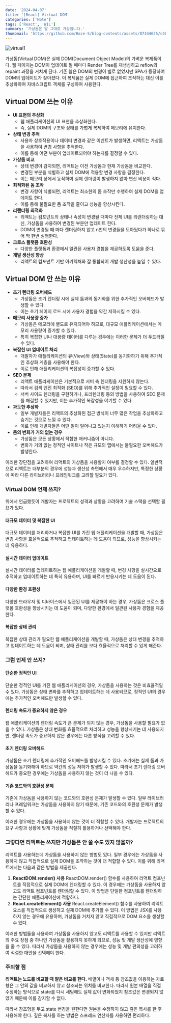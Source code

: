 ```yaml
---
date: '2024-04-07'
title: '[React] Virtual DOM'
categories: ['Note']
tags: ['React', 'WIL']
summary: '가상돔은 말 그대로 가상입니다.'
thumbnail: 'https://github.com/Haze-S/blog-contents/assets/87344625/c4b6f98d-0a52-43e6-a82b-56b26889d453'
---
```


![virtual1](https://github.com/Haze-S/blog-contents/assets/87344625/c4b6f98d-0a52-43e6-a82b-56b26889d453)

가상돔(Virtual DOM)은 실제 DOM(Document Object Model)의 가벼운 복제품이다. 웹 페이지는 DOM이 업데이트 될 때마다 Render Tree를 재생성하고 reflow와 repaint 과정을 거치게 된다. 기존 웹은 DOM의 변경이 별로 없었지만 SPA가 등장하여 DOM의 업데이트가 잦아졌다.
이 복제품은 실제 DOM에 접근하여 조작하는 대신 이를 추상화하여 자바스크립트 객체를 구성하여 사용한다.

## Virtual DOM 쓰는 이유

- **UI 표현의 추상화**
  - 웹 애플리케이션의 UI 표현을 추상화한다.
  - 즉, 실제 DOM의 구조와 상태를 가볍게 복제하여 메모리에 유지한다.
- **상태 변경 추적**
  - 사용자 상호작용이나 데이터 변경과 같은 이벤트가 발생하면, 리액트는 가상돔을 사용하여 변경 사항을 추적한다.
  - 이를 통해 어떤 부분이 업데이트되어야 하는지를 결정할 수 있다.
- **가상돔 비교**
  - 상태 변경이 감지되면, 리액트는 이전 가상돔과 현재 가상돔을 비교한다.
  - 변경된 부분을 식별하고 실제 DOM에 적용할 변경 사항을 결정한다.
  - 이는 메모리 상에서 동작하며 실제 렌더링이 발생하지 않아 연산 비용이 적다.
- **최적화된 돔 조작**
  - 변경 사항이 식별되면, 리액트는 최소한의 돔 조작만 수행하여 실제 DOM을 업데이트 한다.
  - 이를 통해 불필요한 돔 조작을 줄이고 성능을 향상시킨다.
- **리랜더링 최적화**
  - 리액트는 컴포넌트의 상태나 속성이 변경될 때마다 전체 UI를 리랜더링하는 대신, 가상돔을 사용하여 변경된 부분만 업데이트 한다.
  - DOM이 변경될 때 마다 렌더링하지 않고 n번의 변경들을 모아뒀다가 하나로 묶어 딱 한번 실행한다.
- **크로스 플랫폼 호환성**
  - 다양한 플랫폼과 환경에서 일관된 사용자 경험을 제공하도록 도움을 준다.
- **개발 생산성 향상**
  - 리액트의 컴포넌트 기반 아키텍처와 잘 통합되어 개발 생산성을 높일 수 있다.

## Virtual DOM 안 쓰는 이유

- **초기 렌더링 오버헤드**
  - 가상돔은 초기 렌더링 시에 실제 돔과의 동기화를 위한 추가적인 오버헤드가 발생할 수 있다.
  - 이는 초기 페이지 로드 시에 사용자 경험을 약간 저하시킬 수 있다.
- **메모리 사용량 증가**
  - 가상돔은 메모리에 별도로 유지되어야 하므로, 대규모 애플리케이션에서는 메모리 사용량이 증가할 수 있다.
  - 특히 복잡한 UI나 대용량 데이터를 다루는 경우에는 이러한 문제가 더 두드러질 수 있다.
- **복잡한 UI 업데이트 처리**
  - 개발자가 애플리케이션의 뷰(View)와 상태(State)를 동기화하기 위해 추가적인 추상화 계층을 사용해야 한다.
  - 이로 인해 애플리케이션의 복잡성이 증가할 수 있다.
- **SEO 문제**
  - 리액트 애플리케이션은 기본적으로 서버 측 렌더링을 지원하지 않는다.
  - 따라서 검색 엔진 최적화 (SEO)를 위해 추가적인 설정이 필요할 수 있다.
  - 서버 사이드 렌더링을 구현하거나, 프리렌더링 등의 방법을 사용하여 SEO 문제를 해결할 수 있지만, 이는 추가적인 복잡성을 야기할 수 있다.
- **과도한 추상화**
  - 일부 개발자들은 리액트의 추상화된 접근 방식이 너무 많은 작업을 추상화하고 숨기는 것으로 느낄 수 있다.
  - 이로 인해 개발자들은 어떤 일이 일어나고 있는지 이해하기 어려울 수 있다.
- **돔의 변화가 거의 없는 경우**
  - 가상돔은 모든 상황에서 적합한 매커니즘이 아니다.
  - 변화가 거의 없는 정적인 사이트나 작은 규모의 앱에서는 불필요한 오버헤드가 발생한다.

이러한 장단점을 고려하여 리액트의 가상돔을 사용할지 여부를 결정할 수 있다. 일반적으로 리액트는 대부분의 경우에 성능과 생산성 측면에서 매우 우수하지만, 특정한 상황에 따라 다른 라이브러리나 프레임워크를 고려할 필요가 있다.

### Virtual DOM 언제 쓰지?

위에서 언급했듯이 개발자는 프로젝트의 성격과 상황을 고려하여 기술 스택을 선택할 필요가 있다.

#### 대규모 데이터 및 복잡한 UI

대규모 데이터를 처리하거나 복잡한 UI를 가진 웹 애플리케이션을 개발할 때, 가상돔은 변경 사항을 효율적으로 추적하고 업데이트하는 데 도움이 되므로, 성능을 향상시키는 데 유용하다.

#### 실시간 데이터 업데이트

실시간 데이터를 업데이트하는 웹 애플리케이션을 개발할 때, 변경 사항을 실시간으로 추적하고 업데이트하는 데 특히 유용하며, UI를 빠르게 반응시키는 데 도움이 된다.

#### 다양한 환경 호환성

다양한 브라우저 및 디바이스에서 일관된 UI를 제공해야 하는 경우, 가상돔은 크로스 플랫폼 호환성을 향상시키는 데 도움이 되며, 다양한 환경에서 일관된 사용자 경험을 제공한다.

#### 복잡한 상태 관리

복잡한 상태 관리가 필요한 웹 애플리케이션을 개발할 때, 가상돔은 상태 변경을 추적하고 업데이트하는 데 도움이 되며, 상태 관리를 보다 효율적으로 처리할 수 있게 해준다.

### 그럼 언제 안 쓰지?

#### 단순한 정적인 UI

단순한 정적인 UI를 가진 웹 애플리케이션의 경우, 가상돔을 사용하는 것은 비효율적일 수 있다. 가상돔은 상태 변화를 추적하고 업데이트하는 데 사용되므로, 정적인 UI의 경우에는 추가적인 오버헤드만 발생할 수 있다.

#### 렌더링 속도가 중요하지 않은 경우

웹 애플리케이션의 렌더링 속도가 큰 문제가 되지 않는 경우, 가상돔을 사용할 필요가 없을 수 있다. 가상돔은 상태 변화를 효율적으로 처리하고 성능을 향상시키는 데 사용되지만, 렌더링 속도가 중요하지 않은 경우에는 다른 방식을 고려할 수 있다.

#### 초기 렌더링 오버헤드

가상돔은 초기 렌더링에 추가적인 오버헤드를 발생시킬 수 있다. 초기에는 실제 돔과 가상돔을 동기화해야 하므로 약간의 성능 저하가 발생할 수 있다. 따라서 초기 렌더링 오버헤드가 중요한 경우에는 가상돔을 사용하지 않는 것이 더 나을 수 있다.

#### 기존 코드와의 호환성 문제

기존에 가상돔을 사용하지 않는 코드와의 호환성 문제가 발생할 수 있다. 일부 라이브러리나 프레임워크는 가상돔을 사용하지 않기 때문에, 기존 코드와의 호환성 문제가 발생할 수 있다.

이러한 경우에는 가상돔을 사용하지 않는 것이 더 적합할 수 있다. 개발자는 프로젝트의 요구 사항과 상황에 맞게 가상돔을 적절히 활용하거나 선택해야 한다.

### 그렇다면 리액트는 쓰지만 가상돔은 안 쓸 수도 있지 않을까?

리액트를 사용하는데 가상돔을 사용하지 않는 방법도 있다. 일부 경우에는 가상돔을 사용하지 않고 직접적으로 실제 DOM을 조작하는 것이 더 적합할 수 있다. 이를 위해 리액트에서는 다음과 같은 방법을 제공한다.

1. **ReactDOM.render() 사용**
   ReactDOM.render() 함수를 사용하여 리액트 컴포넌트를 직접적으로 실제 DOM에 렌더링할 수 있다. 이 경우에는 가상돔을 사용하지 않고도 리액트 컴포넌트를 렌더링할 수 있다. 이 방법은 단일한 컴포넌트를 렌더링하는 간단한 애플리케이션에 적합하다.
2. **React.createElement() 사용**
   React.createElement() 함수를 사용하여 리액트 요소를 직접적으로 생성하고 실제 DOM에 추가할 수 있다. 이 방법은 JSX를 사용하지 않는 경우에 유용하며, 가상돔을 거치지 않고 직접적으로 DOM 요소를 생성할 수 있다.

이러한 방법들을 사용하여 가상돔을 사용하지 않고도 리액트를 사용할 수 있지만 리액트의 주요 장점 중 하나인 가상돔을 활용하지 못하게 되므로, 성능 및 개발 생산성에 영향을 줄 수 있다. 따라서 가상돔을 사용하지 않는 경우에는 성능 및 개발 편의성을 고려하여 적절한 대안을 선택해야 한다.

### 주의할 점

**리액트는 노드를 비교할 때 얕은 비교를 한다.**
배열이나 객체 등 참조값을 이용하는 자료형은 그 안의 값을 비교하지 않고 참조되는 위치를 비교한다. 따라서 원본 배열을 직접 수정하는 방식으로 state를 다시 세팅해도 실제 값이 변화되었지 참조값은 변경되지 않았기 때문에 이를 감지할 수 없다.

따라서 참조형을 두고 state 변경을 원한다면 원본을 수정하지 않고 깊은 복사를 한 후 사용해야 한다. 깊은 복사를 하는 방법은 스프레드 연산자를 사용하면 편리하다.
